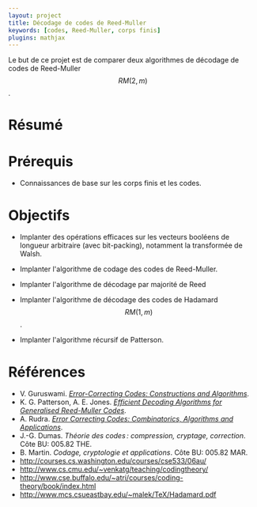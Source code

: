 ```yaml
---
layout: project
title: Décodage de codes de Reed-Muller
keywords: [codes, Reed-Muller, corps finis]
plugins: mathjax
---
```


Le but de ce projet est de comparer deux algorithmes de décodage de
codes de Reed-Muller $$RM(2,m)$$.

# Résumé

# Prérequis

- Connaissances de base sur les corps finis et les codes.

# Objectifs

- Implanter des opérations efficaces sur les vecteurs booléens de
  longueur arbitraire (avec bit-packing), notamment la transformée de
  Walsh.
  
- Implanter l'algorithme de codage des codes de Reed-Muller.

- Implanter l'algorithme de décodage par majorité de Reed

- Implanter l'algorithme de décodage des codes de Hadamard $$RM(1,m)$$.

- Implanter l'algorithme récursif de Patterson.

# Références

- V. Guruswami.
  [*Error-Correcting Codes: Constructions and Algorithms*](http://courses.cs.washington.edu/courses/cse533/06au/).
- K. G. Patterson, A. E. Jones.
  [*Efficient Decoding Algorithms for Generalised Reed-Muller Codes*](http://hpassethub.designory.com/techreports/98/HPL-98-195.pdf).
- A. Rudra. [*Error Correcting Codes: Combinatorics, Algorithms and Applications*](http://www.cse.buffalo.edu/~atri/courses/coding-theory/fall07.html).
- J.-G. Dumas. *Théorie des codes : compression, cryptage, correction*. Côte BU: 005.82 THE.
- B. Martin. *Codage, cryptologie et applications*. Côte BU: 005.82 MAR.
- <http://courses.cs.washington.edu/courses/cse533/06au/>
- <http://www.cs.cmu.edu/~venkatg/teaching/codingtheory/>
- <http://www.cse.buffalo.edu/~atri/courses/coding-theory/book/index.html>
- <http://www.mcs.csueastbay.edu/~malek/TeX/Hadamard.pdf>
